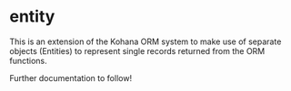 entity
======
This is an extension of the Kohana ORM system to make use of separate objects (Entities) to represent single records returned from the ORM functions.

Further documentation to follow!
